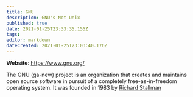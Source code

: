 ```yaml
---
title: GNU
description: GNU's Not Unix
published: true
date: 2021-01-25T23:33:35.155Z
tags: 
editor: markdown
dateCreated: 2021-01-25T23:03:40.176Z
---
```


**Website**: <https://www.gnu.org/>

The GNU (ga-new) project is an organization that creates and maintains open source software in pursuit of a completely free-as-in-freedom operating system. It was founded in 1983 by [Richard Stallman](/groups-people/richard_stallman)
